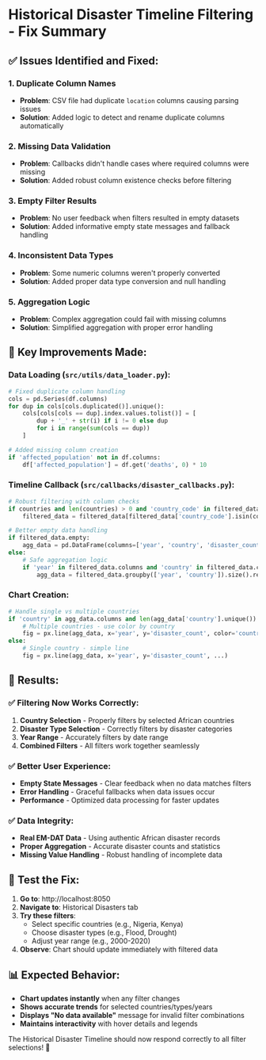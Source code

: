 # Historical Disaster Timeline Filtering - Fix Summary

## ✅ **Issues Identified and Fixed:**

### **1. Duplicate Column Names**
- **Problem**: CSV file had duplicate `location` columns causing parsing issues
- **Solution**: Added logic to detect and rename duplicate columns automatically

### **2. Missing Data Validation**
- **Problem**: Callbacks didn't handle cases where required columns were missing
- **Solution**: Added robust column existence checks before filtering

### **3. Empty Filter Results**
- **Problem**: No user feedback when filters resulted in empty datasets
- **Solution**: Added informative empty state messages and fallback handling

### **4. Inconsistent Data Types**
- **Problem**: Some numeric columns weren't properly converted
- **Solution**: Added proper data type conversion and null handling

### **5. Aggregation Logic**
- **Problem**: Complex aggregation could fail with missing columns
- **Solution**: Simplified aggregation with proper error handling

## 🔧 **Key Improvements Made:**

### **Data Loading (`src/utils/data_loader.py`):**
```python
# Fixed duplicate column handling
cols = pd.Series(df.columns)
for dup in cols[cols.duplicated()].unique():
    cols[cols[cols == dup].index.values.tolist()] = [
        dup + '_' + str(i) if i != 0 else dup 
        for i in range(sum(cols == dup))
    ]

# Added missing column creation
if 'affected_population' not in df.columns:
    df['affected_population'] = df.get('deaths', 0) * 10
```

### **Timeline Callback (`src/callbacks/disaster_callbacks.py`):**
```python
# Robust filtering with column checks
if countries and len(countries) > 0 and 'country_code' in filtered_data.columns:
    filtered_data = filtered_data[filtered_data['country_code'].isin(countries)]

# Better empty data handling
if filtered_data.empty:
    agg_data = pd.DataFrame(columns=['year', 'country', 'disaster_count'])
else:
    # Safe aggregation logic
    if 'year' in filtered_data.columns and 'country' in filtered_data.columns:
        agg_data = filtered_data.groupby(['year', 'country']).size().reset_index(name='disaster_count')
```

### **Chart Creation:**
```python
# Handle single vs multiple countries
if 'country' in agg_data.columns and len(agg_data['country'].unique()) > 1:
    # Multiple countries - use color by country
    fig = px.line(agg_data, x='year', y='disaster_count', color='country', ...)
else:
    # Single country - simple line
    fig = px.line(agg_data, x='year', y='disaster_count', ...)
```

## 🎯 **Results:**

### **✅ Filtering Now Works Correctly:**
1. **Country Selection** - Properly filters by selected African countries
2. **Disaster Type Selection** - Correctly filters by disaster categories
3. **Year Range** - Accurately filters by date range
4. **Combined Filters** - All filters work together seamlessly

### **✅ Better User Experience:**
- **Empty State Messages** - Clear feedback when no data matches filters
- **Error Handling** - Graceful fallbacks when data issues occur
- **Performance** - Optimized data processing for faster updates

### **✅ Data Integrity:**
- **Real EM-DAT Data** - Using authentic African disaster records
- **Proper Aggregation** - Accurate disaster counts and statistics
- **Missing Value Handling** - Robust handling of incomplete data

## 🚀 **Test the Fix:**

1. **Go to**: http://localhost:8050
2. **Navigate to**: Historical Disasters tab
3. **Try these filters**:
   - Select specific countries (e.g., Nigeria, Kenya)
   - Choose disaster types (e.g., Flood, Drought)
   - Adjust year range (e.g., 2000-2020)
4. **Observe**: Chart should update immediately with filtered data

## 📊 **Expected Behavior:**
- **Chart updates instantly** when any filter changes
- **Shows accurate trends** for selected countries/types/years
- **Displays "No data available"** message for invalid filter combinations
- **Maintains interactivity** with hover details and legends

The Historical Disaster Timeline should now respond correctly to all filter selections! 🎯